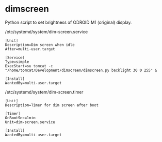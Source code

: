 # dimscreen

Python script to set brightness of ODROID M1 (original) display. 

/etc/systemd/system/dim-screen.service
```
[Unit]
Description=Dim screen when idle
After=multi-user.target

[Service]
Type=simple
ExecStart=su tomcat -c "/home/tomcat/Development/dimscreen/dimscreen.py backlight 30 0 255" &

[Install]
WantedBy=multi-user.target
```

/etc/systemd/system/dim-screen.timer
```
[Unit]
Description=Timer for dim screen after boot

[Timer]
OnBootSec=1min
Unit=dim-screen.service

[Install]
WantedBy=multi-user.target
```
